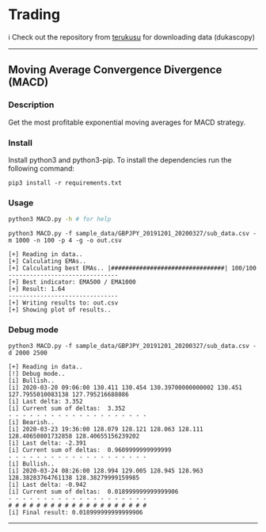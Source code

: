 # Trading

:information_source: Check out the repository from [terukusu](https://github.com/terukusu/download-tick-from-dukascopy) for downloading data (dukascopy)

---
## Moving Average Convergence Divergence (MACD)
### Description
Get the most profitable exponential moving averages for MACD strategy. 

### Install 
Install python3 and python3-pip.
To install the dependencies run the following command:
```
pip3 install -r requirements.txt
```

### Usage
```bash
python3 MACD.py -h # for help
```

```
python3 MACD.py -f sample_data/GBPJPY_20191201_20200327/sub_data.csv -m 1000 -n 100 -p 4 -g -o out.csv 

[+] Reading in data..
[+] Calculating EMAs..
[+] Calculating best EMAs.. |################################| 100/100
-------------------------------
[+] Best indicator: EMA500 / EMA1000
[+] Result: 1.64
-------------------------------
[+] Writing results to: out.csv
[+] Showing plot of results..
```

### Debug mode
```
python3 MACD.py -f sample_data/GBPJPY_20191201_20200327/sub_data.csv -d 2000 2500

[+] Reading in data..
[!] Debug mode..
[i] Bullish..
[i] 2020-03-20 09:06:00 130.411 130.454 130.39700000000002 130.451 127.7955010083138 127.795216688086
[i] Last delta: 3.352
[i] Current sum of deltas:  3.352
- - - - - - - - - - - - - - - - - - - -
[i] Bearish..
[i] 2020-03-23 19:36:00 128.079 128.121 128.063 128.111 128.40650801732858 128.40655156239202
[i] Last delta: -2.391
[i] Current sum of deltas:  0.9609999999999999
- - - - - - - - - - - - - - - - - - - -
[i] Bullish..
[i] 2020-03-24 08:26:00 128.994 129.005 128.945 128.963 128.38283764761138 128.38279999159985
[i] Last delta: -0.942
[i] Current sum of deltas:  0.018999999999999906
- - - - - - - - - - - - - - - - - - - -
# # # # # # # # # # # # # # # # # # # #
[i] Final result: 0.018999999999999906
```
---
